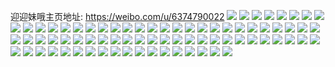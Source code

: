 迎迎妹哦主页地址: https://weibo.com/u/6374790022 
![](https://wx4.sinaimg.cn/mw2000/006XpY5Uly1h94btpxo3cj31o0280qv5.jpg) 
![](https://wx4.sinaimg.cn/mw2000/006XpY5Uly1h94btrm1clj31o0280u0x.jpg) 
![](https://wx4.sinaimg.cn/mw2000/006XpY5Uly1h94btt1nt3j31o0280qv5.jpg) 
![](https://wx4.sinaimg.cn/mw2000/006XpY5Uly1h8twwcr8qsj30u00u0ti8.jpg) 
![](https://wx4.sinaimg.cn/mw2000/006XpY5Uly1h8twl4v6qij30zu25o7n4.jpg) 
![](https://wx4.sinaimg.cn/mw2000/006XpY5Ugy1h8jlq15d39j30u013cgq6.jpg) 
![](https://wx4.sinaimg.cn/mw2000/006XpY5Ugy1h7uo4q5qt0j30ui0twq80.jpg) 
![](https://wx4.sinaimg.cn/mw2000/006XpY5Ugy1h7uo4pr9otj313m0tngq1.jpg) 
![](https://wx4.sinaimg.cn/mw2000/006XpY5Ugy1h7flvip5gmj31sc2ds7wi.jpg) 
![](https://wx4.sinaimg.cn/mw2000/006XpY5Ugy1h7flwpmen7j30zu25owyu.jpg) 
![](https://wx4.sinaimg.cn/mw2000/006XpY5Ugy1h7fluxv1g6j31sc2dshdt.jpg) 
![](https://wx4.sinaimg.cn/mw2000/006XpY5Ugy1h7flwuu3bkj30tw0tw42p.jpg) 
![](https://wx4.sinaimg.cn/mw2000/006XpY5Ugy1h7flwu0hztj30u00u0n38.jpg) 
![](https://wx4.sinaimg.cn/mw2000/006XpY5Ugy1h7422u3lsxj31sc1scb29.jpg) 
![](https://wx4.sinaimg.cn/mw2000/006XpY5Ugy1h7421klvsnj30zu0zun0v.jpg) 
![](https://wx4.sinaimg.cn/mw2000/006XpY5Ugy1h71nnohmk0j30u00u078v.jpg) 
![](https://wx4.sinaimg.cn/mw2000/006XpY5Ugy1h71nnizbyxj30u00u0dhg.jpg) 
![](https://wx4.sinaimg.cn/mw2000/006XpY5Ugy1h71nno1px9j30zu0l640n.jpg) 
![](https://wx4.sinaimg.cn/mw2000/006XpY5Ugy1h71nnncmwaj31sc1scjuu.jpg) 
![](https://wx4.sinaimg.cn/mw2000/006XpY5Ugy1h71nvg81wxj30np0423yl.jpg) 
![](https://wx4.sinaimg.cn/mw2000/006XpY5Ugy1h6uqezqvisj30v90iq0ux.jpg) 
![](https://wx4.sinaimg.cn/mw2000/006XpY5Ugy1h6uqeyykg9j30v91fyjxj.jpg) 
![](https://wx4.sinaimg.cn/mw2000/006XpY5Ugy1h6uqf52e2xj30v91vo13z.jpg) 
![](https://wx4.sinaimg.cn/mw2000/006XpY5Ugy1h6uqf6s0sij30u0140wne.jpg) 
![](https://wx4.sinaimg.cn/mw2000/006XpY5Ugy1h6mq73fxcaj32bh33c4qq.jpg) 
![](https://wx4.sinaimg.cn/mw2000/006XpY5Ugy1h6egpg6i23j32bh33ce82.jpg) 
![](https://wx4.sinaimg.cn/mw2000/006XpY5Ugy1h6egpkh9rsj32bh33cb2b.jpg) 
![](https://wx4.sinaimg.cn/mw2000/006XpY5Uly1h68mfwzdzxj32c02c0e82.jpg) 
![](https://wx4.sinaimg.cn/mw2000/006XpY5Ugy1h643zzzaezj32bh33cu10.jpg) 
![](https://wx4.sinaimg.cn/mw2000/006XpY5Ugy1h643yf103mj32bh33cb2b.jpg) 
![](https://wx4.sinaimg.cn/mw2000/006XpY5Ugy1h61gdg66dvj31sc2ds7te.jpg) 
![](https://wx4.sinaimg.cn/mw2000/006XpY5Ugy1h61gdigrjej323f23fe82.jpg) 
![](https://wx4.sinaimg.cn/mw2000/006XpY5Uly1h5yery15mnj30u00u0jw9.jpg) 
![](https://wx4.sinaimg.cn/mw2000/006XpY5Uly1h5yerwvu7qj31440u2n19.jpg) 
![](https://wx4.sinaimg.cn/mw2000/006XpY5Uly1h5yeruxt7xj31io0wttc4.jpg) 
![](https://wx4.sinaimg.cn/mw2000/006XpY5Uly1h5yervinfuj30u00u0ab5.jpg) 
![](https://wx4.sinaimg.cn/mw2000/006XpY5Uly1h5yerwfawhj30u00u0q6t.jpg) 
![](https://wx4.sinaimg.cn/mw2000/006XpY5Uly1h5yev1c7oej31ia1dx7jp.jpg) 
![](https://wx4.sinaimg.cn/mw2000/006XpY5Uly1h5yewup30cj30v91vok25.jpg) 
![](https://wx4.sinaimg.cn/mw2000/006XpY5Ugy1h5uuvcs3ppj32c02c0kjn.jpg) 
![](https://wx4.sinaimg.cn/mw2000/006XpY5Ugy1h5qg50ijrij31sc1sc1ky.jpg) 
![](https://wx4.sinaimg.cn/mw2000/006XpY5Ugy1h5qg54gqxdj32c02c0woo.jpg) 
![](https://wx4.sinaimg.cn/mw2000/006XpY5Ugy1h5qg5dshndj32c03401kx.jpg) 
![](https://wx4.sinaimg.cn/mw2000/006XpY5Ugy1h5qg5fkr9uj32c02c0x6p.jpg) 
![](https://wx4.sinaimg.cn/mw2000/006XpY5Uly1h56movz22fj30v90v94da.jpg) 
![](https://wx4.sinaimg.cn/mw2000/006XpY5Uly1h56mowi816j30v90uzjyy.jpg) 
![](https://wx4.sinaimg.cn/mw2000/006XpY5Uly1h56mov6dhbj30v90v9kj8.jpg) 
![](https://wx4.sinaimg.cn/mw2000/006XpY5Uly1h56mowvij3j30v90uxn4h.jpg) 
![](https://wx4.sinaimg.cn/mw2000/006XpY5Uly1h56moxsu37j30v90v91kx.jpg) 
![](https://wx4.sinaimg.cn/mw2000/006XpY5Uly1h56moy68owj30v90uzwmq.jpg) 
![](https://wx4.sinaimg.cn/mw2000/006XpY5Uly1h55i0mpihej30u01frgsz.jpg) 
![](https://wx4.sinaimg.cn/mw2000/006XpY5Uly1h55i0em5q0j30u00ep3zg.jpg) 
![](https://wx4.sinaimg.cn/mw2000/006XpY5Ugy1h50itfv637j30u010igu1.jpg) 
![](https://wx4.sinaimg.cn/mw2000/006XpY5Ugy1h50itez2t5j30u00u0n71.jpg) 
![](https://wx4.sinaimg.cn/mw2000/006XpY5Ugy1h50itgtg86j30u0140n9e.jpg) 
![](https://wx4.sinaimg.cn/mw2000/006XpY5Ugy1h50ithmem6j30u013216d.jpg) 
![](https://wx4.sinaimg.cn/mw2000/006XpY5Ugy1h50itibbobj30u00u0qae.jpg) 
![](https://wx4.sinaimg.cn/mw2000/006XpY5Ugy1h50itivpmmj30v9147du1.jpg) 
![](https://wx4.sinaimg.cn/mw2000/006XpY5Ugy1h50itjeln6j30u00u0gyl.jpg) 
![](https://wx4.sinaimg.cn/mw2000/006XpY5Ugy1h4zpf6vc7vj30u00u0tfx.jpg) 
![](https://wx4.sinaimg.cn/mw2000/006XpY5Ugy1h4zpgi1e3qj30u00u0n2u.jpg) 
![](https://wx4.sinaimg.cn/mw2000/006XpY5Ugy1h4zpghd710j30u00u00z3.jpg) 
![](https://wx4.sinaimg.cn/mw2000/006XpY5Ugy1h4zpggldrlj30v7109qld.jpg) 
![](https://wx4.sinaimg.cn/mw2000/006XpY5Ugy1h4zpg4xchhj3294294e82.jpg) 
![](https://wx4.sinaimg.cn/mw2000/006XpY5Ugy1h4zpgcchuvj32c02c0u0y.jpg) 
![](https://wx4.sinaimg.cn/mw2000/006XpY5Ugy1h4zpfd4l2uj30v9155e81.jpg) 
![](https://wx4.sinaimg.cn/mw2000/006XpY5Ugy1h4zpfyz9wkj32802yoqv7.jpg) 
![](https://wx4.sinaimg.cn/mw2000/006XpY5Ugy1h4zpgix5kyj30u0140n9f.jpg) 
![](https://wx4.sinaimg.cn/mw2000/006XpY5Ugy1h4xcmx25euj30u0140gxf.jpg) 
![](https://wx4.sinaimg.cn/mw2000/006XpY5Ugy1h4xcmy5ivwj30u00u0k1x.jpg) 
![](https://wx4.sinaimg.cn/mw2000/006XpY5Ugy1h4xcmxn58qj30u00v4473.jpg) 
![](https://wx4.sinaimg.cn/mw2000/006XpY5Ugy1h4tn2hy8iyj30wi0rladg.jpg) 
![](https://wx4.sinaimg.cn/mw2000/006XpY5Uly1h4sgjc5qb7j32c02c0u0y.jpg) 
![](https://wx4.sinaimg.cn/mw2000/006XpY5Uly1h4sglfbpyrj320l20lnpd.jpg) 
![](https://wx4.sinaimg.cn/mw2000/006XpY5Uly1h4sg79h6iij32c02c07wi.jpg) 
![](https://wx4.sinaimg.cn/mw2000/006XpY5Uly1h4sg73pdy6j32c02c0qv5.jpg) 
